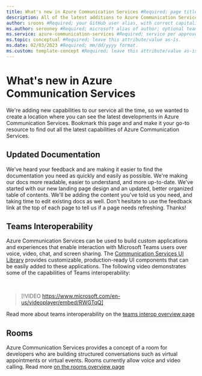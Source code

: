 ```yaml
---
title: What's new in Azure Communication Services #Required; page title is displayed in search results. Include the brand.
description: All of the latest additions to Azure Communication Services #Required; article description that is displayed in search results. 
author: sroons #Required; your GitHub user alias, with correct capitalization.
ms.author: serooney #Required; microsoft alias of author; optional team alias.
ms.service: azure-communication-services #Required; service per approved list. slug assigned by ACOM.
ms.topic: conceptual #Required; leave this attribute/value as-is.
ms.date: 02/03/2023 #Required; mm/dd/yyyy format.
ms.custom: template-concept #Required; leave this attribute/value as-is.
---
```



# What's new in Azure Communication Services

We're adding new capabilities to our service all the time, so we wanted to create a location where you can see the latest developments in Azure Communication Services. Bookmark this page and and make it your go-to resource to find out all the latest capabilities of Azure Communication Services. 


## Updated Documentation
We've heard your feedback and are making it easier to find the documentation you need as quickly and easily as possible. We're making our docs more readable, easier to understand, and more up-to-date. We've started with our new landing page design and an updated, better organized table of contents. We'll be adding the content you've told us you need, and taking time to edit existing docs as well. Don't hesitate to use the feedback link at the top of each page to tell us if a page needs refreshing. Thanks!

## Teams Interoperability
Azure Communication Services can be used to build custom applications and experiences that enable interaction with Microsoft Teams users over voice, video, chat, and screen sharing. The [Communication Services UI Library](./concepts/ui-library/ui-library-overview.md) provides customizable, production-ready UI components that can be easily added to these applications. The following video demonstrates some of the capabilities of Teams interoperability:

<br>

> [!VIDEO https://www.microsoft.com/en-us/videoplayer/embed/RWGTqQ]

Read more about teams interoperability on the [teams interop overview page](./concepts/teams-interop.md)

## Rooms
Azure Communication Services provides a concept of a room for developers who are building structured conversations such as virtual appointments or virtual events. Rooms currently allow voice and video calling. Read more [on the rooms overview page](./concepts/rooms/room-concept.md)

